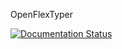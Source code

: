 OpenFlexTyper

[![Documentation Status](https://readthedocs.org/projects/flextyper/badge/?version=latest)](https://flextyper.readthedocs.io/en/latest/?badge=latest)
